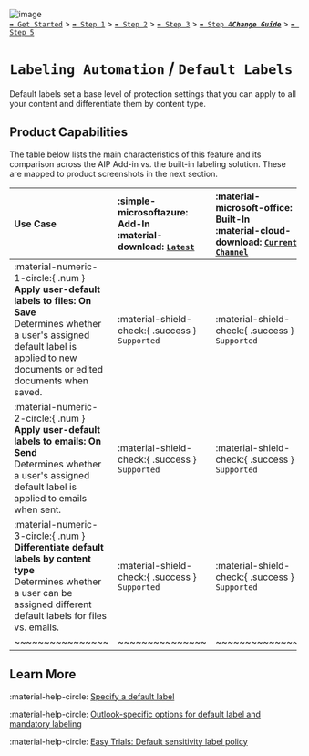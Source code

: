 ![image](https://user-images.githubusercontent.com/43501191/195164735-920ec45a-cd2c-41a1-9d22-6a557ca9ddc3.png)<br>
[`➡️ Get Started`](../../GetStarted.md) > [`➡️ Step 1`](../../AIP2MIPStep1.md) > [`➡️ Step 2`](../../AIP2MIPStep2.md) > [`➡️ Step 3`](../../AIP2MIPStep3.md) > [`➡️ Step 4`](../../AIP2MIPStep4.md)[***`Change Guide`***](../../CompareAIP2MIP.md) > [`➡️ Step 5`](../../AIP2MIPStep5.md)


# `Labeling Automation` / `Default Labels`

Default labels set a base level of protection settings that you can apply to all your content and differentiate them by content type.

## Product Capabilities
The table below lists the main characteristics of this feature and its comparison across the AIP Add-in vs. the built-in labeling solution. These are mapped to product screenshots in the next section. 

| Use Case  | :simple-microsoftazure: Add-In<br>:material-download: [`Latest`](https://learn.microsoft.com/en-us/azure/information-protection/rms-client/unifiedlabelingclient-version-release-history)| :material-microsoft-office: Built-In<br>:material-cloud-download: [`Current Channel`](https://learn.microsoft.com/en-us/microsoft-365/compliance/sensitivity-labels-office-apps#support-for-sensitivity-label-capabilities-in-apps) | 
| :---- | :---- | :---- | 
| :material-numeric-1-circle:{ .num  } **Apply user-default labels to files: On Save** <br>Determines whether a user's assigned default label is applied to new documents or edited documents when saved.  | :material-shield-check:{ .success } `Supported`  |  :material-shield-check:{ .success } `Supported` |
| :material-numeric-2-circle:{ .num  } **Apply user-default labels to emails: On Send** <br>Determines whether a user's assigned default label is applied to emails when sent.  | :material-shield-check:{ .success } `Supported`  |  :material-shield-check:{ .success } `Supported` | 
| :material-numeric-3-circle:{ .num  } **Differentiate default labels by content type** <br>Determines whether a user can be assigned different default labels for files vs. emails.  | :material-shield-check:{ .success } `Supported` |  :material-shield-check:{ .success } `Supported` | 
| ~~~~~~~~~~~~~~~~ | ~~~~~~~~~~~~~~~ | ~~~~~~~~~~~~~~~ | 



## Learn More

:material-help-circle: [Specify a default label](https://learn.microsoft.com/en-us/microsoft-365/compliance/sensitivity-labels#what-label-policies-can-do)

:material-help-circle: [Outlook-specific options for default label and mandatory labeling](https://learn.microsoft.com/en-us/microsoft-365/compliance/sensitivity-labels-office-apps#outlook-specific-options-for-default-label-and-mandatory-labeling)

:material-help-circle: [Easy Trials: Default sensitivity label policy](https://learn.microsoft.com/en-us/microsoft-365/compliance/mip-easy-trials#default-sensitivity-label-policy)
